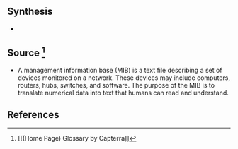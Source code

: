 ## Synthesis
- 
## Source [^1]
- A management information base (MIB) is a text file describing a set of devices monitored on a network. These devices may include computers, routers, hubs, switches, and software. The purpose of the MIB is to translate numerical data into text that humans can read and understand.
## References

[^1]: [[(Home Page) Glossary by Capterra]]